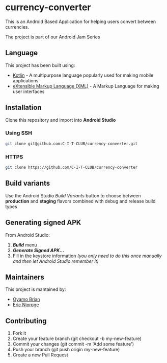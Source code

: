# currency-converter
This is an Android Based Application for helping users convert between currencies. 

The project is part of our Android Jam Series 

## Language
This project has been built using:
* [Kotlin](https://kotlinlang.org) - A multipurpose language popularly used for making mobile applications
* [eXtensible Markup Language (XML)](https://kotlinlang.org) - A Markup Language for making user interfaces

## Installation
Clone this repository and import into **Android Studio**
### Using SSH
```bash
git clone git@github.com:C-I-T-CLUB/currency-converter.git
```

### HTTPS 
```bash
git clone https://github.com/C-I-T-CLUB/currency-converter
```


## Build variants
Use the Android Studio *Build Variants* button to choose between **production** and **staging** flavors combined with debug and release build types


## Generating signed APK
From Android Studio:
1. ***Build*** menu
2. ***Generate Signed APK...***
3. Fill in the keystore information *(you only need to do this once manually and then let Android Studio remember it)*

## Maintainers
This project is mantained by:
* [Oyamo Brian](https://github.com/oyamo/)
* [Eric Njoroge](https://github.com/lifecod3r101/)


## Contributing

1. Fork it
2. Create your feature branch (git checkout -b my-new-feature)
3. Commit your changes (git commit -m 'Add some feature')
4. Push your branch (git push origin my-new-feature)
5. Create a new Pull Request
